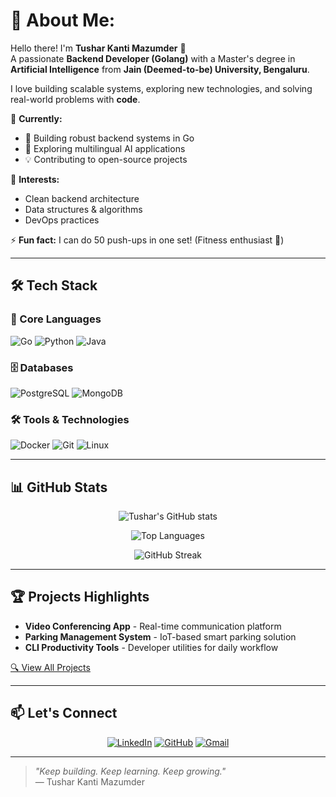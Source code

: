 # 💫 About Me:
Hello there! I'm **Tushar Kanti Mazumder** 👋  
A passionate **Backend Developer (Golang)** with a Master's degree in **Artificial Intelligence** from **Jain (Deemed-to-be) University, Bengaluru**.  

I love building scalable systems, exploring new technologies, and solving real-world problems with **code**.

🔭 **Currently:**  
- 🚀 Building robust backend systems in Go  
- 🧠 Exploring multilingual AI applications  
- 💡 Contributing to open-source projects  

🌱 **Interests:**  
- Clean backend architecture  
- Data structures & algorithms  
- DevOps practices  

⚡ **Fun fact:** I can do 50 push-ups in one set! (Fitness enthusiast 💪)

---

## 🛠️ Tech Stack

### 🐹 Core Languages
![Go](https://img.shields.io/badge/Go-00ADD8?style=for-the-badge&logo=go&logoColor=white)
![Python](https://img.shields.io/badge/Python-3776AB?style=for-the-badge&logo=python&logoColor=white)
![Java](https://img.shields.io/badge/Java-ED8B00?style=for-the-badge&logo=openjdk&logoColor=white)

### 🗄️ Databases
![PostgreSQL](https://img.shields.io/badge/PostgreSQL-316192?style=for-the-badge&logo=postgresql&logoColor=white)
![MongoDB](https://img.shields.io/badge/MongoDB-4EA94B?style=for-the-badge&logo=mongodb&logoColor=white)

### 🛠️ Tools & Technologies
![Docker](https://img.shields.io/badge/Docker-2496ED?style=for-the-badge&logo=docker&logoColor=white)
![Git](https://img.shields.io/badge/Git-F05032?style=for-the-badge&logo=git&logoColor=white)
![Linux](https://img.shields.io/badge/Linux-FCC624?style=for-the-badge&logo=linux&logoColor=black)

---

## 📊 GitHub Stats

<div align="center">
  
  ![Tushar's GitHub stats](https://github-readme-stats.vercel.app/api?username=TusharKM1224&show_icons=true&theme=radical&hide_border=true)
  
  ![Top Languages](https://github-readme-stats.vercel.app/api/top-langs/?username=TusharKM1224&layout=compact&theme=radical&hide_border=true&exclude_repo=github-readme-stats,TusharKM1224.github.io)
  
  ![GitHub Streak](https://streak-stats.demolab.com?user=TusharKM1224&theme=radical&hide_border=true)
  
</div>

---

## 🏆 Projects Highlights

- **Video Conferencing App** - Real-time communication platform  
- **Parking Management System** - IoT-based smart parking solution  
- **CLI Productivity Tools** - Developer utilities for daily workflow  

[🔍 View All Projects](https://github.com/TusharKM1224?tab=repositories)

---

## 📫 Let's Connect

<div align="center">
  
  [![LinkedIn](https://img.shields.io/badge/LinkedIn-0077B5?style=for-the-badge&logo=linkedin&logoColor=white)](https://www.linkedin.com/in/tushar-kanti-mazumder-6019b1327)
  [![GitHub](https://img.shields.io/badge/GitHub-100000?style=for-the-badge&logo=github&logoColor=white)](https://github.com/TusharKM1224)
  [![Gmail](https://img.shields.io/badge/Gmail-D14836?style=for-the-badge&logo=gmail&logoColor=white)](mailto:tusharmazumder011@gmail.com)
  
</div>

---

> _"Keep building. Keep learning. Keep growing."_  
> — Tushar Kanti Mazumder
